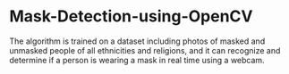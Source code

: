 # Mask-Detection-using-OpenCV
The algorithm is trained on a dataset including photos of masked and unmasked people of all ethnicities and religions, and it can recognize and determine if a person is wearing a mask in real time using a webcam.
